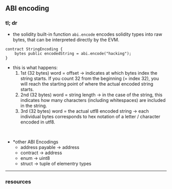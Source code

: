 ## ABI encoding

### tl; dr

* the solidity built-in function `abi.encode` encodes solidity types into raw bytes, that can be interpreted directly by the EVM.


```
contract StringEncoding {
    bytes public encodedString = abi.encode("hacking");
}
```

* this is what happens:
     1. 1st (32 bytes) word = offset → indicates at which bytes index the string starts. If you count 32 from the beginning (= index 32), you will reach the starting point of where the actual encoded string starts.
     2. 2nd (32 bytes) word = string length → in the case of the string, this indicates how many characters (including whitespaces) are included in the string. 
     3. 3rd (32 bytes) word = the actual utf8 encoded string → each individual bytes corresponds to hex notation of a letter / character encoded in utf8. 

<br>


* *other ABI Encodings
    * address payable -> address
    * contract -> address
    * enum -> uint8
    * struct -> tuple of elementry types

---

### resources